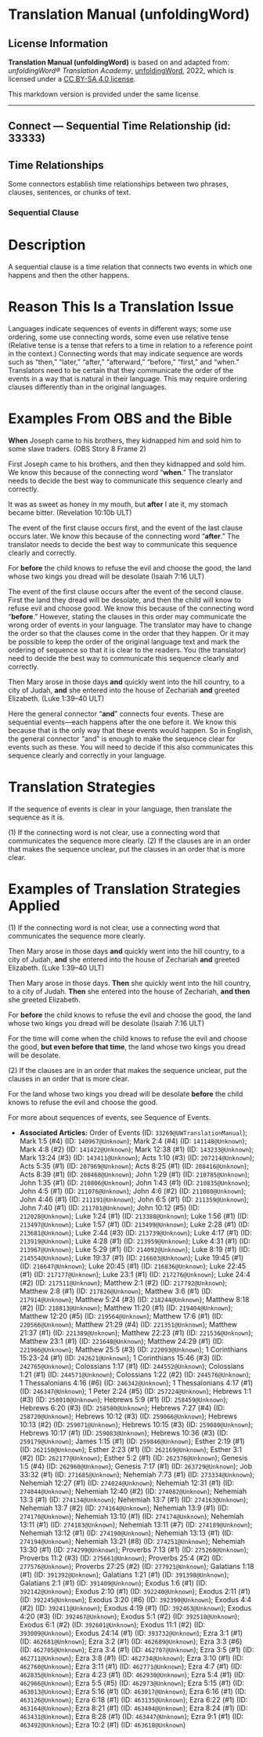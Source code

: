 # Translation Manual (unfoldingWord)

## License Information

**Translation Manual (unfoldingWord)** is based on and adapted from: _unfoldingWord® Translation Academy_, [unfoldingWord](https://unfoldingword.org/utw), 2022, which is licensed under a [CC BY-SA 4.0 license](https://creativecommons.org/licenses/by-sa/4.0/legalcode.en).

This markdown version is provided under the same license.



--------------------------------

## Connect — Sequential Time Relationship (id: 33333)

Time Relationships
------------------

Some connectors establish time relationships between two phrases, clauses, sentences, or chunks of text.

### Sequential Clause

Description
===========

A sequential clause is a time relation that connects two events in which one happens and then the other happens.

Reason This Is a Translation Issue
==================================

Languages indicate sequences of events in different ways; some use ordering, some use connecting words, some even use relative tense (Relative tense is a tense that refers to a time in relation to a reference point in the context.) Connecting words that may indicate sequence are words such as “then,” “later,” “after,” “afterward,” “before,” “first,” and “when.” Translators need to be certain that they communicate the order of the events in a way that is natural in their language. This may require ordering clauses differently than in the original languages.

Examples From OBS and the Bible
===============================

**When** Joseph came to his brothers, they kidnapped him and sold him to some slave traders. (OBS Story 8 Frame 2\)

First Joseph came to his brothers, and then they kidnapped and sold him. We know this because of the connecting word “**when**.” The translator needs to decide the best way to communicate this sequence clearly and correctly.

It was as sweet as honey in my mouth, but **after** I ate it, my stomach became bitter. (Revelation 10:10b ULT)

The event of the first clause occurs first, and the event of the last clause occurs later. We know this because of the connecting word “**after**.” The translator needs to decide the best way to communicate this sequence clearly and correctly.

For **before** the child knows to refuse the evil and choose the good, the land whose two kings you dread will be desolate (Isaiah 7:16 ULT)

The event of the first clause occurs after the event of the second clause. First the land they dread will be desolate, and then the child will know to refuse evil and choose good. We know this because of the connecting word “**before**.” However, stating the clauses in this order may communicate the wrong order of events in your language. The translator may have to change the order so that the clauses come in the order that they happen. Or it may be possible to keep the order of the original language text and mark the ordering of sequence so that it is clear to the readers. You (the translator) need to decide the best way to communicate this sequence clearly and correctly.

Then Mary arose in those days **and** quickly went into the hill country, to a city of Judah, **and** she entered into the house of Zechariah **and** greeted Elizabeth. (Luke 1:39–40 ULT)

Here the general connector “**and**” connects four events. These are sequential events—each happens after the one before it. We know this because that is the only way that these events would happen. So in English, the general connector “and” is enough to make the sequence clear for events such as these. You will need to decide if this also communicates this sequence clearly and correctly in your language.

Translation Strategies
======================

If the sequence of events is clear in your language, then translate the sequence as it is.

(1\) If the connecting word is not clear, use a connecting word that communicates the sequence more clearly. (2\) If the clauses are in an order that makes the sequence unclear, put the clauses in an order that is more clear.

Examples of Translation Strategies Applied
==========================================

(1\) If the connecting word is not clear, use a connecting word that communicates the sequence more clearly.

Then Mary arose in those days **and** quickly went into the hill country, to a city of Judah, **and** she entered into the house of Zechariah **and** greeted Elizabeth. (Luke 1:39–40 ULT)

Then Mary arose in those days. **Then** she quickly went into the hill country, to a city of Judah. **Then** she entered into the house of Zechariah, **and then** she greeted Elizabeth.

For **before** the child knows to refuse the evil and choose the good, the land whose two kings you dread will be desolate (Isaiah 7:16 ULT)

For the time will come when the child knows to refuse the evil and choose the good, **but even before that time**, the land whose two kings you dread will be desolate.

(2\) If the clauses are in an order that makes the sequence unclear, put the clauses in an order that is more clear.

For the land whose two kings you dread will be desolate **before** the child knows to refuse the evil and choose the good.

For more about sequences of events, see Sequence of Events.

* **Associated Articles:** Order of Events (ID: `33269@UWTranslationManual`); Mark 1:5 (#4) (ID: `140967@Unknown`); Mark 2:4 (#4) (ID: `141148@Unknown`); Mark 4:8 (#2) (ID: `141422@Unknown`); Mark 12:38 (#1) (ID: `143233@Unknown`); Mark 13:24 (#3) (ID: `143411@Unknown`); Acts 1:10 (#3) (ID: `207214@Unknown`); Acts 5:35 (#1) (ID: `207969@Unknown`); Acts 8:25 (#1) (ID: `208416@Unknown`); Acts 8:39 (#1) (ID: `208468@Unknown`); John 1:29 (#1) (ID: `210785@Unknown`); John 1:35 (#1) (ID: `210806@Unknown`); John 1:43 (#1) (ID: `210835@Unknown`); John 4:5 (#1) (ID: `211076@Unknown`); John 4:6 (#2) (ID: `211080@Unknown`); John 4:46 (#1) (ID: `211191@Unknown`); John 6:5 (#1) (ID: `211359@Unknown`); John 7:40 (#1) (ID: `211701@Unknown`); John 10:12 (#5) (ID: `212028@Unknown`); Luke 1:24 (#1) (ID: `213388@Unknown`); Luke 1:56 (#1) (ID: `213497@Unknown`); Luke 1:57 (#1) (ID: `213499@Unknown`); Luke 2:28 (#1) (ID: `213681@Unknown`); Luke 2:44 (#3) (ID: `213739@Unknown`); Luke 4:17 (#1) (ID: `213919@Unknown`); Luke 4:28 (#1) (ID: `213959@Unknown`); Luke 4:31 (#1) (ID: `213967@Unknown`); Luke 5:29 (#1) (ID: `214092@Unknown`); Luke 8:19 (#1) (ID: `214554@Unknown`); Luke 19:37 (#1) (ID: `216603@Unknown`); Luke 19:45 (#1) (ID: `216647@Unknown`); Luke 20:45 (#1) (ID: `216836@Unknown`); Luke 22:45 (#1) (ID: `217177@Unknown`); Luke 23:1 (#1) (ID: `217276@Unknown`); Luke 24:4 (#2) (ID: `217511@Unknown`); Matthew 2:1 (#2) (ID: `217792@Unknown`); Matthew 2:8 (#1) (ID: `217826@Unknown`); Matthew 3:6 (#1) (ID: `217914@Unknown`); Matthew 5:24 (#3) (ID: `218244@Unknown`); Matthew 8:18 (#2) (ID: `218813@Unknown`); Matthew 11:20 (#1) (ID: `219404@Unknown`); Matthew 12:20 (#5) (ID: `219564@Unknown`); Matthew 17:6 (#1) (ID: `220566@Unknown`); Matthew 21:29 (#4) (ID: `221351@Unknown`); Matthew 21:37 (#1) (ID: `221389@Unknown`); Matthew 22:23 (#1) (ID: `221536@Unknown`); Matthew 23:1 (#1) (ID: `221648@Unknown`); Matthew 24:29 (#1) (ID: `221966@Unknown`); Matthew 25:5 (#3) (ID: `222093@Unknown`); 1 Corinthians 15:23-24 (#1) (ID: `242621@Unknown`); 1 Corinthians 15:46 (#3) (ID: `242765@Unknown`); Colossians 1:17 (#1) (ID: `244552@Unknown`); Colossians 1:21 (#1) (ID: `244571@Unknown`); Colossians 1:22 (#2) (ID: `244576@Unknown`); 1 Thessalonians 4:16 (#6) (ID: `246342@Unknown`); 1 Thessalonians 4:17 (#1) (ID: `246347@Unknown`); 1 Peter 2:24 (#5) (ID: `257224@Unknown`); Hebrews 1:1 (#3) (ID: `258010@Unknown`); Hebrews 5:9 (#1) (ID: `258459@Unknown`); Hebrews 6:20 (#3) (ID: `258580@Unknown`); Hebrews 7:27 (#4) (ID: `258720@Unknown`); Hebrews 10:12 (#3) (ID: `259066@Unknown`); Hebrews 10:13 (#2) (ID: `259071@Unknown`); Hebrews 10:15 (#3) (ID: `259080@Unknown`); Hebrews 10:17 (#1) (ID: `259083@Unknown`); Hebrews 10:36 (#3) (ID: `259179@Unknown`); James 1:15 (#1) (ID: `259846@Unknown`); Esther 2:19 (#1) (ID: `262150@Unknown`); Esther 2:23 (#1) (ID: `262169@Unknown`); Esther 3:1 (#2) (ID: `262177@Unknown`); Esther 5:2 (#1) (ID: `262376@Unknown`); Genesis 1:5 (#4) (ID: `262960@Unknown`); Genesis 7:17 (#1) (ID: `263729@Unknown`); Job 33:32 (#1) (ID: `271685@Unknown`); Nehemiah 7:73 (#1) (ID: `273334@Unknown`); Nehemiah 12:27 (#1) (ID: `274024@Unknown`); Nehemiah 12:31 (#1) (ID: `274044@Unknown`); Nehemiah 12:40 (#2) (ID: `274082@Unknown`); Nehemiah 13:3 (#1) (ID: `274134@Unknown`); Nehemiah 13:7 (#1) (ID: `274163@Unknown`); Nehemiah 13:7 (#2) (ID: `274164@Unknown`); Nehemiah 13:9 (#1) (ID: `274170@Unknown`); Nehemiah 13:10 (#1) (ID: `274174@Unknown`); Nehemiah 13:11 (#1) (ID: `274183@Unknown`); Nehemiah 13:11 (#7) (ID: `274189@Unknown`); Nehemiah 13:12 (#1) (ID: `274190@Unknown`); Nehemiah 13:13 (#1) (ID: `274194@Unknown`); Nehemiah 13:21 (#8) (ID: `274251@Unknown`); Nehemiah 13:30 (#1) (ID: `274299@Unknown`); Proverbs 7:13 (#1) (ID: `275260@Unknown`); Proverbs 11:2 (#3) (ID: `275661@Unknown`); Proverbs 25:4 (#2) (ID: `277576@Unknown`); Proverbs 27:25 (#2) (ID: `277921@Unknown`); Galatians 1:18 (#1) (ID: `391392@Unknown`); Galatians 1:21 (#1) (ID: `391398@Unknown`); Galatians 2:1 (#1) (ID: `391409@Unknown`); Exodus 1:6 (#1) (ID: `392142@Unknown`); Exodus 2:10 (#1) (ID: `392240@Unknown`); Exodus 2:11 (#1) (ID: `392245@Unknown`); Exodus 3:20 (#6) (ID: `392390@Unknown`); Exodus 4:4 (#2) (ID: `392411@Unknown`); Exodus 4:19 (#1) (ID: `392463@Unknown`); Exodus 4:20 (#3) (ID: `392467@Unknown`); Exodus 5:1 (#2) (ID: `392518@Unknown`); Exodus 6:1 (#2) (ID: `392601@Unknown`); Exodus 11:1 (#2) (ID: `393009@Unknown`); Exodus 24:14 (#1) (ID: `393732@Unknown`); Ezra 3:1 (#1) (ID: `462681@Unknown`); Ezra 3:2 (#1) (ID: `462689@Unknown`); Ezra 3:3 (#6) (ID: `462705@Unknown`); Ezra 3:4 (#1) (ID: `462707@Unknown`); Ezra 3:5 (#1) (ID: `462711@Unknown`); Ezra 3:8 (#1) (ID: `462734@Unknown`); Ezra 3:10 (#1) (ID: `462760@Unknown`); Ezra 3:11 (#1) (ID: `462771@Unknown`); Ezra 4:7 (#1) (ID: `462835@Unknown`); Ezra 4:23 (#1) (ID: `462930@Unknown`); Ezra 5:4 (#1) (ID: `462966@Unknown`); Ezra 5:5 (#5) (ID: `462973@Unknown`); Ezra 5:15 (#1) (ID: `463013@Unknown`); Ezra 5:16 (#1) (ID: `463017@Unknown`); Ezra 6:16 (#1) (ID: `463126@Unknown`); Ezra 6:18 (#1) (ID: `463135@Unknown`); Ezra 6:22 (#1) (ID: `463164@Unknown`); Ezra 8:21 (#1) (ID: `463404@Unknown`); Ezra 8:24 (#1) (ID: `463431@Unknown`); Ezra 8:28 (#1) (ID: `463447@Unknown`); Ezra 9:1 (#1) (ID: `463492@Unknown`); Ezra 10:2 (#1) (ID: `463618@Unknown`)

